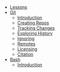 * [Lessons](notebooks/00-lessons.ipynb)
* [Git]()
  * [Introduction](notebooks/02-git/01-introduction.ipynb)
  * [Creating Repos](notebooks/02-git/02-creating-repos.ipynb)
  * [Tracking Changes](notebooks/02-git/03-tracking-changes.ipynb)
  * [Exploring History](notebooks/02-git/04-exploring-history.ipynb)
  * [Ignoring](notebooks/02-git/05-ignoring.ipynb)
  * [Remotes](notebooks/02-git/06-remotes.ipynb)
  * [Licensing](notebooks/02-git/07-licensing.ipynb)
  * [Citation](notebooks/02-git/08-citation.ipynb)
* [Bash]()
  * [Introduction](notebooks/01-bash/01-Introduction.ipynb)
